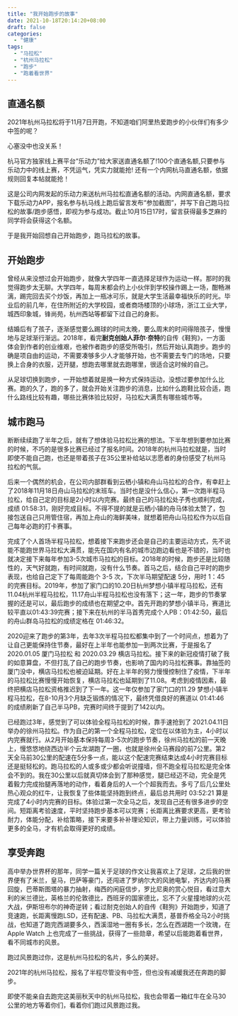 ```yaml
---
title: "我开始跑步的故事"
date: 2021-10-18T20:14:20+08:00
draft: false
categories:
  - "健康"
tags:
  - "马拉松"
  - "杭州马拉松"
  - "跑步"
  - "跑着看世界"
---
```


## 直通名额

2021年杭州马拉松将于11月7日开跑，不知道咱们阿里热爱跑步的小伙伴们有多少中签的呢？

心塞没中也没关系！

杭马官方独家线上赛平台“乐动力”给大家送直通名额了!100个直通名额,只要参与乐动力中的线上赛，不凭运气，凭实力就能抢! 还有一个内网杭马直通名额，依据规则回复本帖就能抢！

这是公司内网发起的乐动力来送杭州马拉松直通名额的活动。内网直通名额，要求下载乐动力APP，报名参与杭马线上跑后留言发布“参加截图”，并写下自己跑马拉松的故事/跑步感悟，即视为参与成功。截止10月15日17时，留言获得最多芝麻的同学将会获得这个名额。

于是我开始回想自己开始跑步，跑马拉松的故事。

## 开始跑步

曾经从来没想过会开始跑步，就像大学四年一直选择足球作为运动一样。那时的我觉得跑步太无聊。大学四年，每周末都会约上小伙伴到学校操作踢上一场，酣畅淋漓，踢完回去买个炒饭，再加上一瓶冰可乐，就是大学生活最幸福快乐的时光。毕业后的前几年，在住所附近的大学校园，或者商场楼顶的小球场，浙江工业大学，城西印象城，锋尚苑，杭州西站等都留下过自己的身影。

结婚后有了孩子，逐渐感觉要么踢球的时间太晚，要么周末的时间得陪孩子，慢慢地与足球渐行渐远。2018年，看完**耐克创始人菲尔·奈特**的自传《鞋狗》，一方面体会到作者的创业维艰，也被作者跑步的感受所吸引，然后开始认真跑步。跑步的确是项自由的运动，不需要凑够多少人才能够开始，也不需要去专门的场地，只要换上合身的衣服，迈开腿，想跑去哪里就去跑哪里，很适合这时候的自己。

从足球切换到跑步，一开始想着就是换一种方式保持运动，没想过要参加什么比赛。跑的久了，跑的多了，就会开始关注跑步的消息，比如什么跑鞋比较合适，跑什么路线比较有趣，哪些比赛体验比较好，马拉松大满贯有哪些城市等。

## 城市跑马

断断续续跑了半年之后，就有了想体验马拉松比赛的想法。下半年想到要参加比赛的时候，不巧的是很多比赛已经过了报名时间。2018年的杭州马拉松就是，当时即使不能自己跑，也还是带着孩子在35公里补给站以志愿者的身份感受了杭州马拉松的气氛。

后来一个偶然的机会，在公司内部群看到云栖小镇和舟山马拉松的合作，有幸赶上了2018年11月18日舟山马拉松的末班车。当时也是没什么信心，第一次跑半程马拉松，给自己定的目标是2小时以内完赛。最终自己的马拉松处子秀也顺利完成，成绩 01:58:31，刚好完成目标。不得不提的就是云栖小镇的舟马体验太赞了，包接包送自己只用管住宿，再加上舟山的海鲜美味，就想着把舟山马拉松作为以后自己每年必跑的打卡赛事。

完成了个人首场半程马拉松，想着接下来跑步还会是自己的主要运动方式，先不说能不能跑世界马拉松大满贯，能先在国内有名的城市边跑边看也是不错的，当时也就决定接下来每年参加3-5次城市马拉松的目标。2018年的时候，跑步还是比较随性的，天气好就跑，有时间就跑，没有什么节奏。首马之后，结合自己平时的跑步表现，也给自己定下了每周能跑个 3-5 次，下次半马期望配速 5分，用时 1：45 的完赛目标。2019年，参加了家门口的10.20日杭州梦想小镇半程马拉松，还有11.04杭州半程马拉松，11.17舟山半程马拉松也没有落下；这一年，跑步的节奏掌握的还是可以，最后跑步的成绩也在期望之中。首先开跑的梦想小镇半马，赛道比较平直以01:43:39完赛；接下来在杭州的半马首秀完成个人PB：01:42:50，最后的舟山群岛马拉松的成绩定格在 01:46:32。

2020迎来了跑步的第3年，去年3次半程马拉松都集中到了一个时间点，想着为了让自己更能保持住节奏，最好在上半年也能参加一到两次比赛，于是报名了2020.01.05 厦门马拉松 和 2020.03.29 横店马拉松。接下来的新冠疫情打破了我的如意算盘，不但打乱了自己的跑步节奏，也影响了国内的马拉松赛事。靠抽签的厦门没中，横店马拉松也被迫延期。好在上半年的努力慢慢控制住了疫情，下半年的马拉松比赛慢慢开始恢复，横店马拉松也延期到了11.08。考虑到疫情因素，最终把横店马拉松资格推迟到了下一年。这一年仅参加了家门口的11.29 梦想小镇半程马拉松，在8-10月3个月缺乏锻炼的情况下，最终凭借良好的赛道以 01:41:46 的成绩刷新了自己半马PB，完赛时间终于提到了142以内。

已经跑过3年，感觉到了可以体验全程马拉松的时候，靠手速抢到了 2021.04.11日举办的徐州马拉松。作为自己的第一个全程马拉松，定位在以体验为主，4小时以内完赛就行。从2月开始基本保持每周3-5次的跑步节奏，徐州马拉松的前一天晚上，慢悠悠地绕西边半个云龙湖跑了一圈，也就是徐州全马赛段的前7公里。第2天全马前30公里的配速在5分多一点，能以这个配速完赛结束达成4小时完赛目标还是挺轻松的。跑马拉松的人或多或少都会听说撞墙，但不跑全程马拉松是完全体会不到的。我在30公里以后就真切体会到了那种感觉，腿已经迈不动，完全是凭着毅力完成抬腿再落地的动作，看着身后的人一个个超我而去。多亏了后几公里处热心观众的红牛，让我恢复了些体能坚持跑到终点，最后总共用时 03:52:21 算是完成了4小时内完赛的目标。体验过第一次全马之后，发现自己还有很多进步的空间。短距离考验速度，平时坚持跑步基本可以完赛；长距离比赛要求更高，更考验耐力，体能分配，补给策略，接下来要多补补理论知识，带上力量训练，可以体验更多的全马，才有机会取得更好的成绩。

## 享受奔跑

高中举办世界杯的那年，同学一篇关于足球的作文让我喜欢上了足球，之后我的世界便有了米兰，皇马，巴萨等豪门，还闯进了罗纳尔大的风驰电掣，齐达内的马赛回旋，巴蒂斯图塔的暴力抽射，梅西的闲庭信步，罗比尼奥的赏心悦目，看过意大利的米兰德比，英格兰的伦敦德比，西班牙的国家德比，忘不了火星撞地球的火花大战，伊斯坦布尔的神奇逆转；看过耐克创始人的自传《鞋狗》开始跑步，知道了竞速跑，长距离慢跑LSD，还有配速、PB、马拉松大满贯，基普乔格全马2小时挑战，也知道了跑完西湖要多久，西溪湿地一圈有多长，怎么在西湖跑一个玫瑰，在 Apple Watch 上也完成了一些挑战，获得了一些勋章，希望以后能跑着看世界，看不同城市的风景。

跑过风景跑过你，这是杭州马拉松的名片，多么的美好。

2021年的杭州马拉松，报名了半程尽管没有中签，但也没有减缓我还在奔跑的脚步。

即使不能亲自去跑完这美丽秋天中的杭州马拉松，我也会带着一箱红牛在全马30公里的地方等着你们，看着你们跑过风景跑过我。

